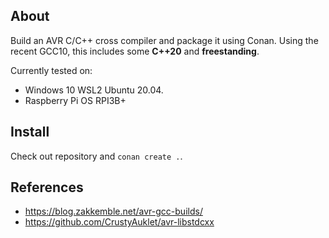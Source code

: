 About
-----
Build an AVR C/C++ cross compiler and package it using Conan.
Using the recent GCC10, this includes some **C++20** and **freestanding**.

Currently tested on:
* Windows 10 WSL2 Ubuntu 20.04.
* Raspberry Pi OS RPI3B+

Install
-------
Check out repository and `conan create .`.

References
----------
* https://blog.zakkemble.net/avr-gcc-builds/
* https://github.com/CrustyAuklet/avr-libstdcxx

